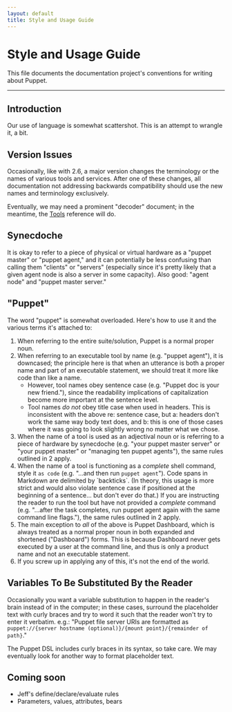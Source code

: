 ```yaml
---
layout: default
title: Style and Usage Guide
---
```


Style and Usage Guide
===========

This file documents the documentation project's conventions for writing about Puppet.

* * *

Introduction
------------

Our use of language is somewhat scattershot. This is an attempt to wrangle it, a bit. 



Version Issues
--------------

Occasionally, like with 2.6, a major version changes the terminology or the names of various tools and services. After one of these changes, all documentation not addressing backwards compatibility should use the new names and terminology exclusively. 

Eventually, we may need a prominent "decoder" document; in the meantime, the [Tools](./tools.html) reference will do.

Synecdoche
----------

It is okay to refer to a piece of physical or virtual hardware as a "puppet master" or "puppet agent," and it can potentially be less confusing than calling them "clients" or "servers" (especially since it's pretty likely that a given agent node is also a server in some capacity). Also good: "agent node" and "puppet master server." 

"Puppet"
--------

The word "puppet" is somewhat overloaded. Here's how to use it and the various terms it's attached to:

1. When referring to the entire suite/solution, Puppet is a normal proper noun. 
2. When referring to an executable tool by name (e.g. "puppet agent"), it is downcased; the principle here is that when an utterance is both a proper name and part of an executable statement, we should treat it more like code than like a name.
    * However, tool names obey sentence case (e.g. "Puppet doc is your new friend."), since the readability implications of capitalization become more important at the sentence level.
    * Tool names _do not_ obey title case when used in headers. This is inconsistent with the above re: sentence case, but a: headers don't work the same way body text does, and b: this is one of those cases where it was going to look slightly wrong no matter what we chose. 
3. When the name of a tool is used as an adjectival noun or is referring to a piece of hardware by synecdoche (e.g. "your puppet master server" or "your puppet master" or "managing ten puppet agents"), the same rules outlined in 2 apply. 
4. When the name of a tool is functioning as a _complete_ shell command, style it `as code` (e.g. "...and then run `puppet agent`"). Code spans in Markdown are delimited by \`backticks\`. (In theory, this usage is more strict and would also violate sentence case if positioned at the beginning of a sentence... but don't ever do that.) If you are instructing the reader to run the tool but have not provided a _complete_ command (e.g. "...after the task completes, run puppet agent again with the same command line flags."), the same rules outlined in 2 apply.
5. The main exception to _all_ of the above is Puppet Dashboard, which is always treated as a normal proper noun in both expanded and shortened ("Dashboard") forms. This is because Dashboard never gets executed by a user at the command line, and thus is only a product name and not an executable statement. 
6. If you screw up in applying any of this, it's not the end of the world. 


Variables To Be Substituted By the Reader
-----------------------------------------

Occasionally you want a variable substitution to happen in the reader's brain instead of in the computer; in these cases, surround the placeholder text with curly braces and try to word it such that the reader won't try to enter it verbatim. e.g.: "Puppet file server URIs are formatted as `puppet://{server hostname (optional)}/{mount point}/{remainder of path}`."

The Puppet DSL includes curly braces in its syntax, so take care. We may eventually look for another way to format placeholder text.


Coming soon
-----------

* Jeff's define/declare/evaluate rules
* Parameters, values, attributes, bears

